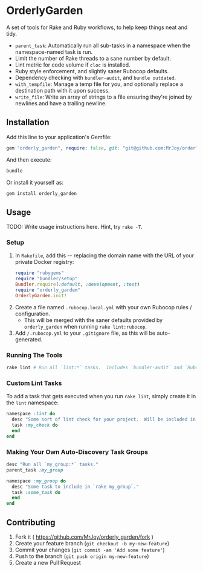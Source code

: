 # OrderlyGarden

A set of tools for Rake and Ruby workflows, to help keep things neat and tidy.

* `parent_task`: Automatically run all sub-tasks in a namespace when the namespace-named task is run.
* Limit the number of Rake threads to a sane number by default.
* Lint metric for code volume if `cloc` is installed.
* Ruby style enforcement, and slightly saner Rubocop defaults.
* Dependency checking with `bundler-audit`, and `bundle outdated`.
* `with_tempfile`: Manage a temp file for you, and optionally replace a destination path with it upon success.
* `write_file`: Write an array of strings to a file ensuring they're joined by newlines and have a trailing newline.


## Installation

Add this line to your application's Gemfile:

```ruby
gem "orderly_garden", require: false, git: "git@github.com:MrJoy/orderly_garden.git"
```

And then execute:

```bash
bundle
```

Or install it yourself as:

```bash
gem install orderly_garden
```


## Usage

TODO: Write usage instructions here.  Hint, try `rake -T`.

### Setup

1. In `Rakefile`, add this -- replacing the domain name with the URL of your private Docker registry:
    ```ruby
    require "rubygems"
    require "bundler/setup"
    Bundler.require(:default, :development, :test)
    require "orderly_gardem"
    OrderlyGarden.init!
    ```
1. Create a file named `.rubocop.local.yml` with your own Rubocop rules / configuration.
    * This will be merged with the saner defaults provided by `orderly_garden` when running `rake lint:rubocop`.
1. Add `/.rubocop.yml` to your `.gitignore` file, as this will be auto-generated.

### Running The Tools

```bash
rake lint # Run all `lint:*` tasks.  Includes `bundler-audit` and `Rubocop` by default.
```

### Custom Lint Tasks

To add a task that gets executed when you run `rake lint`, simply create it in the `lint` namespace:

```ruby
namespace :lint do
  desc "Some sort of lint check for your project.  Will be included in `rake lint` automatically."
  task :my_check do
  end
end
```

### Making Your Own Auto-Discovery Task Groups

```ruby
desc "Run all `my_group:*` tasks."
parent_task :my_group

namespace :my_group do
  desc "Some task to include in `rake my_group`."
  task :some_task do
  end
end
```


## Contributing

1. Fork it ( https://github.com/MrJoy/orderly_garden/fork )
2. Create your feature branch (`git checkout -b my-new-feature`)
3. Commit your changes (`git commit -am 'Add some feature'`)
4. Push to the branch (`git push origin my-new-feature`)
5. Create a new Pull Request
